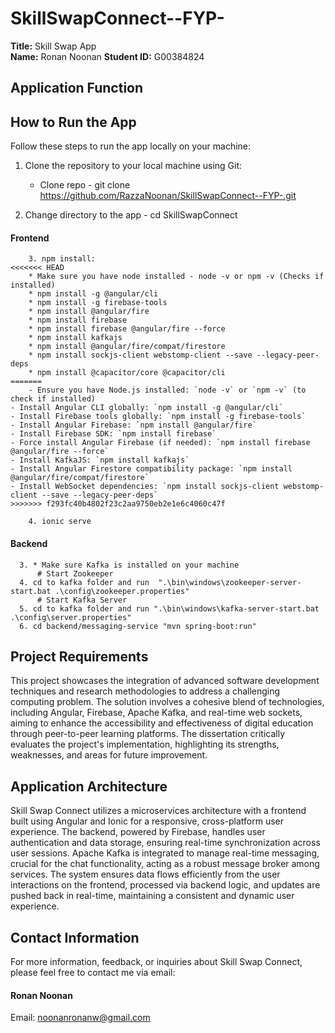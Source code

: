 # SkillSwapConnect--FYP-

**Title:** Skill Swap App  
**Name:** Ronan Noonan
**Student ID:** G00384824 

## Application Function

## How to Run the App

Follow these steps to run the app locally on your machine:

1. Clone the repository to your local machine using Git: 
    * Clone repo - git clone https://github.com/RazzaNoonan/SkillSwapConnect--FYP-.git

2. Change directory to the app - cd SkillSwapConnect
       
 #### Frontend
```
    3. npm install:
<<<<<<< HEAD
    * Make sure you have node installed - node -v or npm -v (Checks if installed)
    * npm install -g @angular/cli
    * npm install -g firebase-tools
    * npm install @angular/fire
    * npm install firebase
    * npm install firebase @angular/fire --force
    * npm install kafkajs
    * npm install @angular/fire/compat/firestore
    * npm install sockjs-client webstomp-client --save --legacy-peer-deps
    * npm install @capacitor/core @capacitor/cli
=======
    - Ensure you have Node.js installed: `node -v` or `npm -v` (to check if installed)
- Install Angular CLI globally: `npm install -g @angular/cli`
- Install Firebase tools globally: `npm install -g firebase-tools`
- Install Angular Firebase: `npm install @angular/fire`
- Install Firebase SDK: `npm install firebase`
- Force install Angular Firebase (if needed): `npm install firebase @angular/fire --force`
- Install KafkaJS: `npm install kafkajs`
- Install Angular Firestore compatibility package: `npm install @angular/fire/compat/firestore`
- Install WebSocket dependencies: `npm install sockjs-client webstomp-client --save --legacy-peer-deps`
>>>>>>> f293fc40b4802f23c2aa9750eb2e1e6c4060c47f

    4. ionic serve
```
 #### Backend
```
  3. * Make sure Kafka is installed on your machine
      # Start Zookeeper
  4. cd to kafka folder and run  ".\bin\windows\zookeeper-server-start.bat .\config\zookeeper.properties" 
      # Start Kafka Server
  5. cd to kafka folder and run ".\bin\windows\kafka-server-start.bat .\config\server.properties"
  6. cd backend/messaging-service "mvn spring-boot:run"
```



## Project Requirements
This project showcases the integration of advanced software development techniques and research methodologies to address a challenging computing problem. The solution involves a cohesive blend of technologies, including Angular, Firebase, Apache Kafka, and real-time web sockets, aiming to enhance the accessibility and effectiveness of digital education through peer-to-peer learning platforms. The dissertation critically evaluates the project's implementation, highlighting its strengths, weaknesses, and areas for future improvement. 

## Application Architecture
Skill Swap Connect utilizes a microservices architecture with a frontend built using Angular and Ionic for a responsive, cross-platform user experience. The backend, powered by Firebase, handles user authentication and data storage, ensuring real-time synchronization across user sessions. Apache Kafka is integrated to manage real-time messaging, crucial for the chat functionality, acting as a robust message broker among services. The system ensures data flows efficiently from the user interactions on the frontend, processed via backend logic, and updates are pushed back in real-time, maintaining a consistent and dynamic user experience.

## Contact Information
For more information, feedback, or inquiries about Skill Swap Connect, please feel free to contact me via email:

#### Ronan Noonan
Email: noonanronanw@gmail.com





